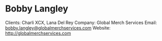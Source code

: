 # Bobby Langley

Clients: Charli XCX, Lana Del Rey
Company: Global Merch Services
Email: bobby.langley@globalmerchservices.com
Website: http://globalmerchservices.com